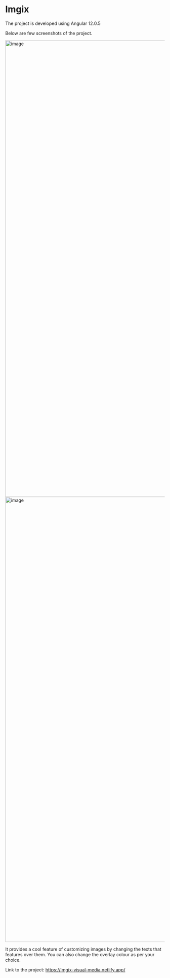 # Imgix

The project is developed using Angular 12.0.5

Below are few screenshots of the project.

<img width="1440" alt="image" src="https://user-images.githubusercontent.com/60542567/173069493-3f8cffc7-7a34-4dbe-80fb-466946728733.png">

<img width="1404" alt="image" src="https://user-images.githubusercontent.com/60542567/169727331-24a49e71-8655-47dc-8900-410c0415e0f7.png">

It provides a cool feature of customizing images by changing the texts that features over them.
You can also change the overlay colour as per your choice.

Link to the project: https://imgix-visual-media.netlify.app/


